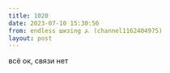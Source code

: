 ```yaml
---
title: 1020
date: 2023-07-10 15:30:56
from: endless шизing ⍼ (channel1162404975)
layout: post
---
```


всё ок, связи нет
